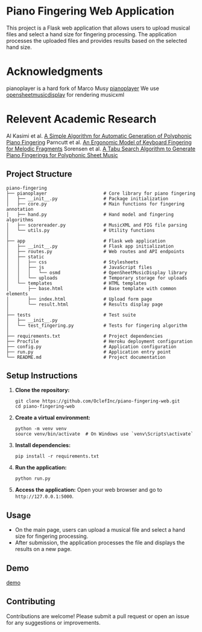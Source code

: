 # Piano Fingering Web Application

This project is a Flask web application that allows users to upload musical files and select a hand size for fingering processing. The application processes the uploaded files and provides results based on the selected hand size.

# Acknowledgments

pianoplayer is a hard fork of Marco Musy [pianoplayer](https://github.com/marcomusy/pianoplayer)
We use [opensheetmusicdisplay](https://opensheetmusicdisplay.org) for rendering musicxml

# Relevent Academic Research

Al Kasimi et al. [A Simple Algorithm for Automatic Generation of Polyphonic Piano Fingering](https://ismir2007.ismir.net/proceedings/ISMIR2007_p355_kasimi.pdf)
Parncutt et al. [An Ergonomic Model of Keyboard Fingering for Melodic Fragments](https://static.uni-graz.at/fileadmin/_Persoenliche_Webseite/parncutt_richard/Pdfs/PaSlClRaDe97_FingeringModel.pdf)
Sorensen et al. [A Tabu Search Algorithm to Generate Piano Fingerings for Polyphonic Sheet Music](https://www.dorienherremans.com/sites/default/files/paper_mcm_preprint.pdf)

## Project Structure

```
piano-fingering
├── pianoplayer                     # Core library for piano fingering
│   ├── __init__.py                 # Package initialization
│   ├── core.py                     # Main functions for fingering annotation
│   ├── hand.py                     # Hand model and fingering algorithms
│   ├── scorereader.py              # MusicXML and PIG file parsing
│   └── utils.py                    # Utility functions
│
├── app                             # Flask web application
│   ├── __init__.py                 # Flask app initialization
│   ├── routes.py                   # Web routes and API endpoints
│   ├── static
│   │   ├── css                     # Stylesheets
│   │   ├── js                      # JavaScript files
│   │   │   └── osmd                # OpenSheetMusicDisplay library
│   │   └── uploads                 # Temporary storage for uploads
│   └── templates                   # HTML templates
│       ├── base.html               # Base template with common elements
│       ├── index.html              # Upload form page
│       └── result.html             # Results display page
│
├── tests                           # Test suite
│   ├── __init__.py
│   └── test_fingering.py           # Tests for fingering algorithm
│
├── requirements.txt                # Project dependencies
├── Procfile                        # Heroku deployment configuration
├── config.py                       # Application configuration
├── run.py                          # Application entry point
└── README.md                       # Project documentation
```

## Setup Instructions

1. **Clone the repository:**
   ```
   git clone https://github.com/OclefInc/piano-fingering-web.git
   cd piano-fingering-web
   ```

2. **Create a virtual environment:**
   ```
   python -m venv venv
   source venv/bin/activate  # On Windows use `venv\Scripts\activate`
   ```

3. **Install dependencies:**
   ```
   pip install -r requirements.txt
   ```

4. **Run the application:**
   ```
   python run.py
   ```

5. **Access the application:**
   Open your web browser and go to `http://127.0.0.1:5000`.

## Usage

- On the main page, users can upload a musical file and select a hand size for fingering processing.
- After submission, the application processes the file and displays the results on a new page.

## Demo

[demo](https://piano-finger.8va.co)

## Contributing

Contributions are welcome! Please submit a pull request or open an issue for any suggestions or improvements.
